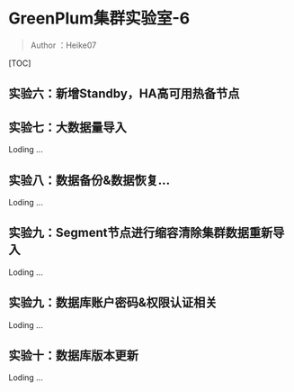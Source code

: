# GreenPlum集群实验室-6

> Author ：Heike07

[TOC]

## 实验六：新增Standby，HA高可用热备节点



## 实验七：大数据量导入

Loding ...

## 实验八：数据备份&数据恢复...

Loding ...

## 实验九：Segment节点进行缩容清除集群数据重新导入

Loding ...

## 实验九：数据库账户密码&权限认证相关

Loding ...

## 实验十：数据库版本更新

Loding ...